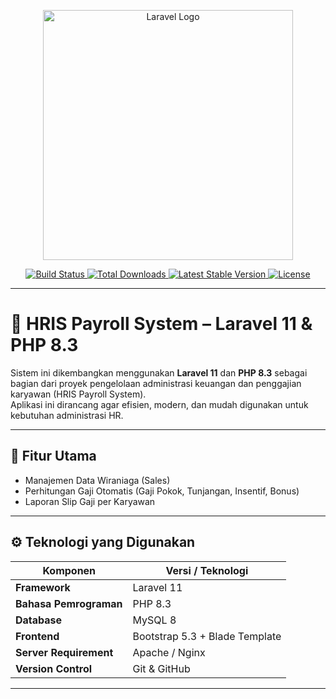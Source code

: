 <p align="center">
    <a href="https://laravel.com" target="_blank">
        <img src="https://raw.githubusercontent.com/laravel/art/master/logo-lockup/5%20SVG/2%20CMYK/1%20Full%20Color/laravel-logolockup-cmyk-red.svg" width="400" alt="Laravel Logo">
    </a>
</p>

<p align="center">
    <a href="https://github.com/laravel/framework/actions">
        <img src="https://github.com/laravel/framework/workflows/tests/badge.svg" alt="Build Status">
    </a>
    <a href="https://packagist.org/packages/laravel/framework">
        <img src="https://img.shields.io/packagist/dt/laravel/framework" alt="Total Downloads">
    </a>
    <a href="https://packagist.org/packages/laravel/framework">
        <img src="https://img.shields.io/packagist/v/laravel/framework" alt="Latest Stable Version">
    </a>
    <a href="https://opensource.org/licenses/MIT">
        <img src="https://img.shields.io/badge/license-MIT-blue.svg" alt="License">
    </a>
</p>

---

# 🚀 HRIS Payroll System – Laravel 11 & PHP 8.3

Sistem ini dikembangkan menggunakan **Laravel 11** dan **PHP 8.3** sebagai bagian dari proyek pengelolaan administrasi keuangan dan penggajian karyawan (HRIS Payroll System).  
Aplikasi ini dirancang agar efisien, modern, dan mudah digunakan untuk kebutuhan administrasi HR.

---

## 🧩 Fitur Utama

- Manajemen Data Wiraniaga (Sales)
- Perhitungan Gaji Otomatis (Gaji Pokok, Tunjangan, Insentif, Bonus)
- Laporan Slip Gaji per Karyawan
---

## ⚙️ Teknologi yang Digunakan

| Komponen | Versi / Teknologi |
|-----------|-------------------|
| **Framework** | Laravel 11 |
| **Bahasa Pemrograman** | PHP 8.3 |
| **Database** | MySQL 8 |
| **Frontend** | Bootstrap 5.3 + Blade Template |
| **Server Requirement** | Apache / Nginx |
| **Version Control** | Git & GitHub |

---


